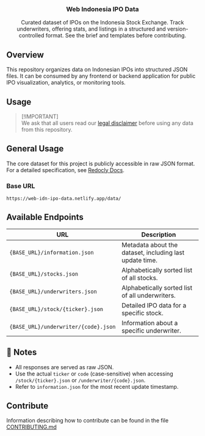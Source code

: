<p align="center">
  <h3 align="center">Web Indonesia IPO Data</h3>
  <p align="center">
    Curated dataset of IPOs on the Indonesia Stock Exchange. Track underwriters, offering stats, and listings in a structured and version-controlled format. See the brief and templates before contributing.
  </p>
</p>

<p align="center"

</p>

## Overview

This repository organizes data on Indonesian IPOs into structured JSON files. It can be consumed by any frontend or backend application for public IPO visualization, analytics, or monitoring tools.

## Usage

> [!IMPORTANT]\
> We ask that all users read our [legal disclaimer](https://github.com/ricotandrio/web-indonesia-ipo-data/blob/master/DISCLAIMER.md) before using any data from this repository.

## General Usage

The core dataset for this project is publicly accessible in raw JSON format. For a detailed specification, see [Redocly Docs]().

### Base URL

```
https://web-idn-ipo-data.netlify.app/data/
```

## Available Endpoints

| URL                                                | Description                                             |
| -------------------------------------------------- | ------------------------------------------------------- |
| `{BASE_URL}/information.json`                      | Metadata about the dataset, including last update time. |
| `{BASE_URL}/stocks.json`                           | Alphabetically sorted list of all stocks.               |
| `{BASE_URL}/underwriters.json`                     | Alphabetically sorted list of all underwriters.         |
| `{BASE_URL}/stock/{ticker}.json`                   | Detailed IPO data for a specific stock.                 |
| `{BASE_URL}/underwriter/{code}.json`               | Information about a specific underwriter.               |

## 🔎 Notes

* All responses are served as raw JSON.
* Use the actual `ticker` or `code` (case-sensitive) when accessing `/stock/{ticker}.json` or `/underwriter/{code}.json`.
* Refer to `information.json` for the most recent update timestamp.

## Contribute

Information describing how to contribute can be found in the file [CONTRIBUTING.md](https://github.com/ricotandrio/web-indonesia-ipo-data/blob/master/CONTRIBUTING.md)

